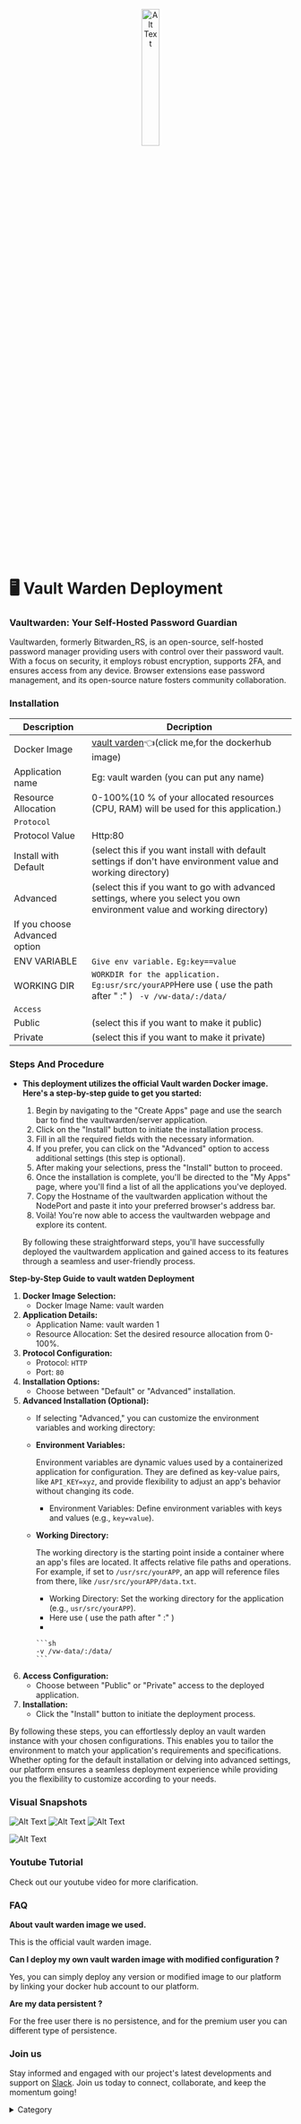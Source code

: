 <p align="center">
  <img src="/img/dqq.jpg" alt="Alt Text" width="25%"/>
</p> 

# 🖥 Vault Warden Deployment

### Vaultwarden: Your Self-Hosted Password Guardian

Vaultwarden, formerly Bitwarden\_RS, is an open-source, self-hosted password manager providing users with control over their password vault. With a focus on security, it employs robust encryption, supports 2FA, and ensures access from any device. Browser extensions ease password management, and its open-source nature fosters community collaboration.


### Installation

|  Description          | Decription                                                                                                               | 
| --------------------- | ------                                                                                                                   | 
| Docker Image          |   [vault varden](https://hub.docker.com/r/vaultwarden/server)👈(click me,for the dockerhub image)                       |
| Application name      |  Eg: vault warden (you can put any name)                                                                                        | 
| Resource Allocation   |  0-100%(10 % of your allocated resources (CPU, RAM) will be used for this application.)                                  | 
| `Protocol`            |                                                                                                                          | 
| Protocol Value        |  Http:80                                                                                            | 
| Install with Default  | (select this if you want install with default settings if don't have environment value and working directory)            |
| Advanced              | (select this if you want to go with advanced settings, where you select you own environment value and working directory) | 
| If you choose Advanced option|                                                                                                                   | 
| ENV VARIABLE          | ```Give env variable.``` ```Eg:key==value```                                                                             | 
| WORKING DIR           | ```WORKDIR for the application.``` ```Eg:usr/src/yourAPP```Here use ( use the path after   " :"  )  ``` -v /vw-data/:/data/```                        |
| `Access`              |                                                                                                                          | 
| Public                |    (select this if you want to make it public)                                                                           |
| Private               |  (select this if you want to make it private)                                                                            |

### Steps And Procedure

*   &#x20;**This deployment utilizes the official Vault warden Docker image. Here's a step-by-step guide to get you started:**

    1. Begin by navigating to the "Create Apps" page and use the search bar to find the vaultwarden/server application.
    2. Click on the "Install" button to initiate the installation process.
    3. Fill in all the required fields with the necessary information.
    4. If you prefer, you can click on the "Advanced" option to access additional settings (this step is optional).
    5. After making your selections, press the "Install" button to proceed.
    6. Once the installation is complete, you'll be directed to the "My Apps" page, where you'll find a list of all the applications you've deployed.
    7. Copy the Hostname of the vaultwarden application without the NodePort and paste it into your preferred browser's address bar.
    8. Voilà! You're now able to access the vaultwarden webpage and explore its content.

    By following these straightforward steps, you'll have successfully deployed the vaultwardem application and gained access to its features through a seamless and user-friendly process.



**Step-by-Step Guide to vault watden Deployment**

1. **Docker Image Selection:**
   * Docker Image Name: vault warden
2. **Application Details:**
   * Application Name: vault warden 1
   * Resource Allocation: Set the desired resource allocation from 0-100%.
3. **Protocol Configuration:**
   * Protocol: `HTTP`
   * Port: `80`
4. **Installation Options:**
   * Choose between "Default" or "Advanced" installation.
5. **Advanced Installation (Optional):**
   * If selecting "Advanced," you can customize the environment variables and working directory:
   *   **Environment Variables:**

       Environment variables are dynamic values used by a containerized application for configuration. They are defined as key-value pairs, like `API_KEY=xyz`, and provide flexibility to adjust an app's behavior without changing its code.

       * Environment Variables: Define environment variables with keys and values (e.g., `key=value`).
   *   **Working Directory:**

       The working directory is the starting point inside a container where an app's files are located. It affects relative file paths and operations. For example, if set to `/usr/src/yourAPP`, an app will reference files from there, like `/usr/src/yourAPP/data.txt`.

       * Working Directory: Set the working directory for the application (e.g., `usr/src/yourAPP`).
       * Here use ( use the path after   " :"  )
       *

           ```sh
           -v /vw-data/:/data/
           ```
6. **Access Configuration:**
   * Choose between "Public" or "Private" access to the deployed application.
7. **Installation:**
   * Click the "Install" button to initiate the deployment process.

By following these steps, you can effortlessly deploy an vault warden instance with your chosen configurations. This enables you to tailor the environment to match your application's requirements and specifications. Whether opting for the default installation or delving into advanced settings, our platform ensures a seamless deployment experience while providing you the flexibility to customize according to your needs.

### Visual Snapshots

![Alt Text](/img/ewf.jpg)
![Alt Text](/img/dcd4.jpg)
![Alt Text](/img/sd4.jpg)

![Alt Text](/img/cc7.jpg)

### Youtube Tutorial&#x20;

Check out our youtube video for more clarification.



### FAQ

**About vault warden image we used.**

This is the official vault warden image.

**Can I deploy my own vault warden image with modified configuration ?**

Yes, you can simply deploy any version or modified image to our platform by linking your docker hub account to our platform.

**Are my data persistent ?**

For the free user there is no persistence, and for the premium user you can different type of persistence.

### Join us

Stay informed and engaged with our project's latest developments and support on [Slack](https://app.slack.com/client/T04QS32JX6E/C04QKEWE146). Join us today to connect, collaborate, and keep the momentum going!&#x20;

<details>

<summary>Category</summary>

Kubernetes, cloud computing, DevOps, cloud services, hosting platform, container orchestration, cloud infrastructure, cloud deployment, cloud management, cloud technology, cloud solutions, vault warden

</details>

